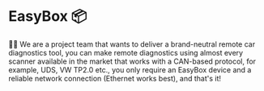 # EasyBox 📦

🙋‍♀️ We are a project team that wants to deliver a brand-neutral remote car diagnostics tool, you can make remote diagnostics using almost every scanner
available in the market that works with a CAN-based protocol, for example, UDS, VW TP2.0 etc., you only require an EasyBox device and a 
reliable network connection (Ethernet works best), and that's it!

